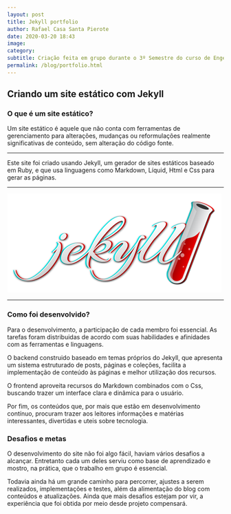 ```yaml
---
layout: post
title: Jekyll portfolio
author: Rafael Casa Santa Pierote
date: 2020-03-20 18:43
image: 
category:
subtitle: Criação feita em grupo durante o 3º Semestre do curso de Engenharia de Software
permalink: /blog/portfolio.html
---
```


<h2>Criando um site estático com Jekyll</h2>

<h3>O que é um site estático?</h3>
<p>Um site estático é aquele que não conta com ferramentas de gerenciamento para alterações,
 mudanças ou reformulações realmente significativas de conteúdo, sem alteração do código fonte.</p>
 <hr>
 <p>Este site foi criado usando Jekyll, um gerador de sites estáticos baseado em Ruby,
     e que usa linguagens como Markdown, Líquid, Html e Css para gerar as páginas.</p>
     <hr>
     <img src="/img/projetos/jekylllogo.jpg">
     <hr>
<h3>Como foi desenvolvido?</h3>
<p>Para o desenvolvimento, a participação de cada membro foi essencial. As tarefas foram distribuidas de acordo
    com suas habilidades e afinidades com as ferramentas e linguagens. </p>
    <p>O backend construido baseado em temas próprios do Jekyll, que apresenta um sistema estruturado de 
        posts, páginas e coleções, facilita a implementação de conteúdo às páginas e melhor utilização dos recursos. 
    </p>
    <p>O frontend aproveita recursos do Markdown combinados com o Css, buscando trazer um interface clara e
         dinâmica para o usuário.
    </p>
    <p>Por fim, os conteúdos que, por mais que estão em desenvolvimento contínuo, procuram trazer aos leitores
        informações e matérias interessantes, divertidas e uteis sobre tecnologia.
    </p>
<h3>Desafios e metas</h3>
<p>O desenvolvimento do site não foi algo fácil, haviam vários desafios a alcançar. Entretanto cada um deles 
    serviu como base de aprendizado e mostro, na prática, que o trabalho em grupo é essencial. </p>
    <p>Todavia ainda há um grande caminho para percorrer, ajustes a serem realizados, implementações e testes,
        além da alimentação do blog com conteúdos e atualizações. Ainda que mais desafios estejam por vir, a 
        experiência que foi obtida por meio desde projeto compensará. 
    </p>